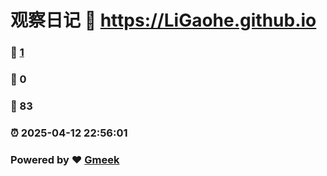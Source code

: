 # 观察日记 :link: https://LiGaohe.github.io 
### :page_facing_up: [1](https://LiGaohe.github.io/tag.html) 
### :speech_balloon: 0 
### :hibiscus: 83 
### :alarm_clock: 2025-04-12 22:56:01 
### Powered by :heart: [Gmeek](https://github.com/Meekdai/Gmeek)
